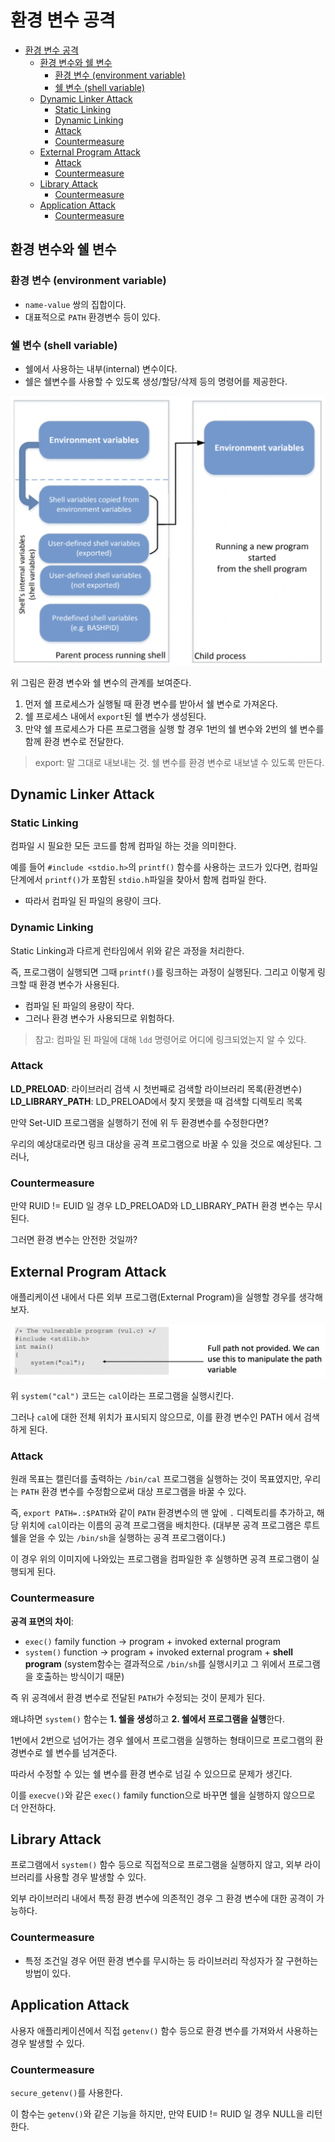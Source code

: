 # 환경 변수 공격

- [환경 변수 공격](#환경-변수-공격)
  - [환경 변수와 쉘 변수](#환경-변수와-쉘-변수)
    - [환경 변수 (environment variable)](#환경-변수-environment-variable)
    - [쉘 변수 (shell variable)](#쉘-변수-shell-variable)
  - [Dynamic Linker Attack](#dynamic-linker-attack)
    - [Static Linking](#static-linking)
    - [Dynamic Linking](#dynamic-linking)
    - [Attack](#attack)
    - [Countermeasure](#countermeasure)
  - [External Program Attack](#external-program-attack)
    - [Attack](#attack-1)
    - [Countermeasure](#countermeasure-1)
  - [Library Attack](#library-attack)
    - [Countermeasure](#countermeasure-2)
  - [Application Attack](#application-attack)
    - [Countermeasure](#countermeasure-3)

## 환경 변수와 쉘 변수

### 환경 변수 (environment variable)

- `name-value` 쌍의 집합이다.
- 대표적으로 `PATH` 환경변수 등이 있다.

### 쉘 변수 (shell variable)

- 쉘에서 사용하는 내부(internal) 변수이다.
- 쉘은 쉘변수를 사용할 수 있도록 생성/할당/삭제 등의 명령어를 제공한다.

![environment](img/environment-variable-se.png)

위 그림은 환경 변수와 쉘 변수의 관계를 보여준다.

1. 먼저 쉘 프로세스가 실행될 때 환경 변수를 받아서 쉘 변수로 가져온다.
2. 쉘 프로세스 내에서 `export`된 쉘 변수가 생성된다.
3. 만약 쉘 프로세스가 다른 프로그램을 실행 할 경우 1번의 쉘 변수와 2번의 쉘 변수를 함께 환경 변수로 전달한다.

> export: 말 그대로 내보내는 것. 쉘 변수를 환경 변수로 내보낼 수 있도록 만든다.

## Dynamic Linker Attack

### Static Linking

컴파일 시 필요한 모든 코드를 함께 컴파일 하는 것을 의미한다.

예를 들어 `#include <stdio.h>`의 `printf()` 함수를 사용하는 코드가 있다면, 컴파일 단계에서 `printf()`가 포함된 `stdio.h`파일을 찾아서 함께 컴파일 한다.

- 따라서 컴파일 된 파일의 용량이 크다.

### Dynamic Linking

Static Linking과 다르게 런타임에서 위와 같은 과정을 처리한다.

즉, 프로그램이 실행되면 그때 `printf()`를 링크하는 과정이 실행된다. 그리고 이렇게 링크할 때 환경 변수가 사용된다.

- 컴파일 된 파일의 용량이 작다.
- 그러나 환경 변수가 사용되므로 위험하다.

> 참고: 컴파일 된 파일에 대해 `ldd` 명령어로 어디에 링크되었는지 알 수 있다.

### Attack

**LD_PRELOAD**: 라이브러리 검색 시 첫번째로 검색할 라이브러리 목록(환경변수)
**LD_LIBRARY_PATH**: LD_PRELOAD에서 찾지 못했을 때 검색할 디렉토리 목록

만약 Set-UID 프로그램을 실행하기 전에 위 두 환경변수를 수정한다면?

우리의 예상대로라면 링크 대상을 공격 프로그램으로 바꿀 수 있을 것으로 예상된다. 그러나,

### Countermeasure

만약 RUID != EUID 일 경우 LD_PRELOAD와 LD_LIBRARY_PATH 환경 변수는 무시된다.

그러면 환경 변수는 안전한 것일까?

## External Program Attack

애플리케이션 내에서 다른 외부 프로그램(External Program)을 실행할 경우를 생각해보자.

![extern](img/environment-variable-extern.png)

위 `system("cal")` 코드는 `cal`이라는 프로그램을 실행시킨다.

그러나 `cal`에 대한 전체 위치가 표시되지 않으므로, 이를 환경 변수인 PATH 에서 검색하게 된다.

### Attack

원래 목표는 캘린더를 출력하는 `/bin/cal` 프로그램을 실행하는 것이 목표였지만, 우리는 `PATH` 환경 변수를 수정함으로써 대상 프로그램을 바꿀 수 있다.

즉, `export PATH=.:$PATH`와 같이 `PATH` 환경변수의 맨 앞에 `.` 디렉토리를 추가하고, 해당 위치에 `cal`이라는 이름의 공격 프로그램을 배치한다. (대부분 공격 프로그램은 루트 쉘을 얻을 수 있는 `/bin/sh`을 실행하는 공격 프로그램이다.)

이 경우 위의 이미지에 나와있는 프로그램을 컴파일한 후 실행하면 공격 프로그램이 실행되게 된다.

### Countermeasure

**공격 표면의 차이**:

- `exec()` family function → program + invoked external program
- `system()` function → program + invoked external program + **shell program** (system함수는 결과적으로 `/bin/sh`를 실행시키고 그 위에서 프로그램을 호출하는 방식이기 때문)

즉 위 공격에서 환경 변수로 전달된 `PATH`가 수정되는 것이 문제가 된다.

왜냐하면 `system()` 함수는 **1. 쉘을 생성**하고 **2. 쉘에서 프로그램을 실행**한다.

1번에서 2번으로 넘어가는 경우 쉘에서 프로그램을 실행하는 형태이므로 프로그램의 환경변수로 쉘 변수를 넘겨준다.

따라서 수정할 수 있는 쉘 변수를 환경 변수로 넘길 수 있으므로 문제가 생긴다.

이를 `execve()`와 같은 `exec()` family function으로 바꾸면 쉘을 실행하지 않으므로 더 안전하다.

## Library Attack

프로그램에서 `system()` 함수 등으로 직접적으로 프로그램을 실행하지 않고, 외부 라이브러리를 사용할 경우 발생할 수 있다.

외부 라이브러리 내에서 특정 환경 변수에 의존적인 경우 그 환경 변수에 대한 공격이 가능하다.

### Countermeasure

- 특정 조건일 경우 어떤 환경 변수를 무시하는 등 라이브러리 작성자가 잘 구현하는 방법이 있다.

## Application Attack

사용자 애플리케이션에서 직접 `getenv()` 함수 등으로 환경 변수를 가져와서 사용하는 경우 발생할 수 있다.

### Countermeasure

`secure_getenv()`를 사용한다.

이 함수는 `getenv()`와 같은 기능을 하지만, 만약 EUID != RUID 일 경우 NULL을 리턴한다.
